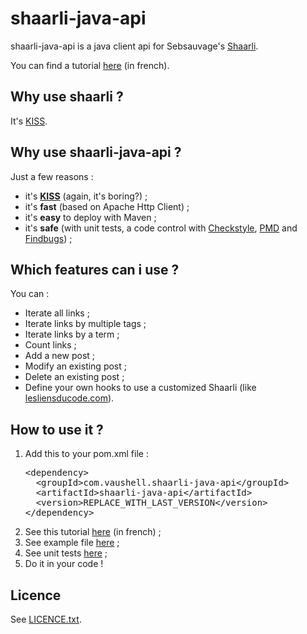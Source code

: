 <h1>shaarli-java-api</h1>

shaarli-java-api is a java client api for Sebsauvage's <a href="http://sebsauvage.net/wiki/doku.php?id=php:shaarli">Shaarli</a>.

You can find a tutorial <a href="http://fabien.vauchelles.com/shaarli-java-api">here</a> (in french).

<h2>Why use shaarli ?</h2>

It's <a href="http://en.wikipedia.org/wiki/KISS_principle">KISS</a>.

<h2>Why use shaarli-java-api ?</h2>

Just a few reasons :
<ul>
<li>it's <b><a href="http://en.wikipedia.org/wiki/KISS_principle">KISS</a></b> (again, it's boring?) ;</li>
<li>it's <b>fast</b> (based on Apache Http Client) ;</li>
<li>it's <b>easy</b> to deploy with Maven ;</li>
<li>it's <b>safe</b> (with unit tests, a code control with <a href="http://checkstyle.sourceforge.net/">Checkstyle</a>, <a href="http://pmd.sourceforge.net/">PMD</a> and <a href="http://findbugs.sourceforge.net/">Findbugs</a>) ;</li>
</ul>

<h2>Which features can i use ?</h2>

You can :
<ul>
<li>Iterate all links ;</li>
<li>Iterate links by multiple tags ;</li>
<li>Iterate links by a term ;</li>
<li>Count links ;</li>
<li>Add a new post ;</li>
<li>Modify an existing post ;</li>
<li>Delete an existing post ;</li>
<li>Define your own hooks to use a customized Shaarli (like <a href="http://lesliensducode.com">lesliensducode.com</a>).</li>
</ul>

<h2>How to use it ?</h2>

<ol>
<li>Add this to your pom.xml file :

<pre>
&lt;dependency&gt;
  &lt;groupId&gt;com.vaushell.shaarli-java-api&lt;/groupId&gt;
  &lt;artifactId&gt;shaarli-java-api&lt;/artifactId&gt;
  &lt;version&gt;REPLACE_WITH_LAST_VERSION&lt;/version&gt;
&lt;/dependency&gt;
</pre>
</li>

<li>See this tutorial <a href="http://fabien.vauchelles.com/shaarli-java-api">here</a> (in french) ;</li>
<li>See example file <a href="https://github.com/fabienvauchelles/shaarli-java-api/blob/master/shaarli-java-api/src/test/java/com/vaushell/shaarlijavaapi/Examples.java">here</a> ;</li>
<li>See  unit tests <a href="https://github.com/fabienvauchelles/shaarli-java-api/blob/master/shaarli-java-api/src/test/java/com/vaushell/shaarlijavaapi/ShaarliClientTest.java">here</a> ;</li>
<li>Do it in your code !</li>
</ol>

<h2>Licence</h2>

See <a href="https://github.com/fabienvauchelles/shaarli-java-api/blob/master/LICENCE.txt">LICENCE.txt</a>.

